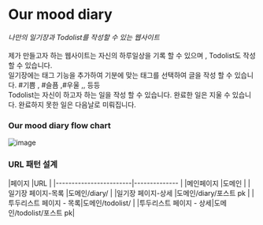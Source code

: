 # Our mood diary 
<i>나만의 일기장과 Todolist를 작성할 수 있는 웹사이트</i> <br><br>
제가 만들고자 하는 웹사이트는 자신의 하루일상을 기록 할 수 있으며 , Todolist도 작성 할 수 있습니다. <br>
일기장에는 태그 기능을 추가하여 기분에 맞는 태그를 선택하여 글을 작성 할 수 있습니다. #기쁨 , #슬픔 ,#우울 ,, 등등 <br>
Todolist는 자신이 하고자 하는 일을 작성 할 수 있습니다. 완료한 일은 지울 수 있습니다. 완료하지 못한 일은 다음날로 미뤄집니다. 

<h3>Our mood diary flow chart</h3> 

![image](https://user-images.githubusercontent.com/82064490/172675100-61f54855-7768-4d5b-bcea-a07c75fa4395.png)


<h3>URL 패턴 설계</h3>
|페이지                  |URL                      |
|------------------------|--------------           |
|메인페이지              |도메인                   |
|일기장 페이지-목록      |도메인/diary/            |
|일기장 페이지-상세      |도메인/diary/포스트 pk   |
|투두리스트 페이지 - 목록|도메인/todolist/         |
|투두리스트 페이지 - 상세|도메인/todolist/포스트 pk|
  


